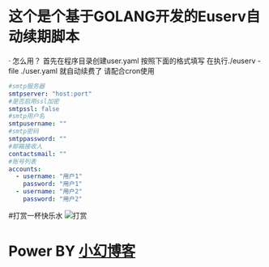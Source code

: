 # 这个是个基于GOLANG开发的Euserv自动续期脚本
· 怎么用？
首先在程序目录创建user.yaml 按照下面的格式填写 在执行./euserv -file ./user.yaml 就自动续费了
请配合cron使用
```yaml
#smtp服务器
smtpserver: "host:port"
#是否启用ssl加密
smtpssl: false
#smtp用户名
smtpusername: ""
#smtp密码
smtppassword: ""
#邮箱接收人
contactsmail: ""
#账号列表
accounts:
  - username: "用户1"
    password: "用户1"
  - username: "用户2"
    password: "用户2"
```
#打赏一杯快乐水
![打赏](https://52xhuan.cn/wp-content/uploads/2021/08/zanshang.png)
# Power BY [小幻博客](https://52xhuan.cn)